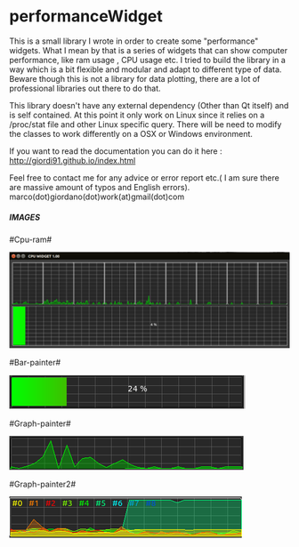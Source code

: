 performanceWidget
=================

This is a small library I wrote in order to create some "performance" widgets.
What I mean by that is a series of widgets that can show computer performance, like ram usage , CPU usage etc.
I tried to build the library in a way which is a bit flexible and modular and adapt to different type of data.
Beware though this is not a library for data plotting, there are a lot of professional libraries out there to do that.

This library doesn't have any external dependency (Other than Qt itself) and is self contained.
At this point it only work on Linux since it relies on a /proc/stat file  and other Linux specific query.
There will be need to modify the classes to work differently on a OSX or Windows environment.

If you want to read the documentation you can do it here :
http://giordi91.github.io/index.html


Feel free to contact me for any advice or error report etc.( I am sure there are massive amount of typos and English errors).
marco(dot)giordano(dot)work(at)gmail(dot)com

##### IMAGES ######

#Cpu-ram# 

![Alt cpu-ram](/doc/images/demoWidget.png)

#Bar-painter# 

![Alt bar-painter](/doc/images/performanceSingleBar.png)

#Graph-painter# 

![Alt graph-painter](/doc/images/performanceSingleGraph.png)

#Graph-painter2# 

![Alt graph-painter2](/doc/images/performanceMultiColorGraph.png)